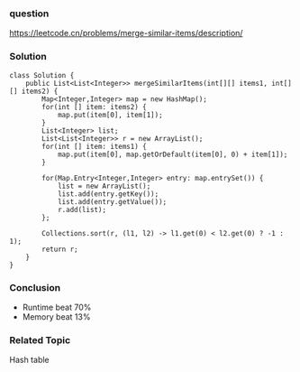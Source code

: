### question
https://leetcode.cn/problems/merge-similar-items/description/
### Solution
```
class Solution {
    public List<List<Integer>> mergeSimilarItems(int[][] items1, int[][] items2) {
        Map<Integer,Integer> map = new HashMap();
        for(int [] item: items2) {
            map.put(item[0], item[1]);
        }
        List<Integer> list;
        List<List<Integer>> r = new ArrayList();
        for(int [] item: items1) {
            map.put(item[0], map.getOrDefault(item[0], 0) + item[1]);
        }

        for(Map.Entry<Integer,Integer> entry: map.entrySet()) {
            list = new ArrayList();
            list.add(entry.getKey());
            list.add(entry.getValue());
            r.add(list);
        };

        Collections.sort(r, (l1, l2) -> l1.get(0) < l2.get(0) ? -1 : 1);
        return r;
    }
}
```
### Conclusion
- Runtime beat 70%
- Memory beat 13%

### Related Topic
Hash table